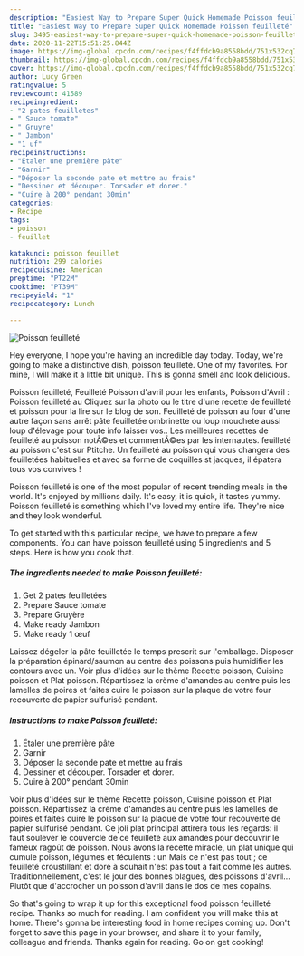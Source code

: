 ```yaml
---
description: "Easiest Way to Prepare Super Quick Homemade Poisson feuilleté"
title: "Easiest Way to Prepare Super Quick Homemade Poisson feuilleté"
slug: 3495-easiest-way-to-prepare-super-quick-homemade-poisson-feuillete
date: 2020-11-22T15:51:25.844Z
image: https://img-global.cpcdn.com/recipes/f4ffdcb9a8558bdd/751x532cq70/poisson-feuillete-photo-principale-de-la-recette.jpg
thumbnail: https://img-global.cpcdn.com/recipes/f4ffdcb9a8558bdd/751x532cq70/poisson-feuillete-photo-principale-de-la-recette.jpg
cover: https://img-global.cpcdn.com/recipes/f4ffdcb9a8558bdd/751x532cq70/poisson-feuillete-photo-principale-de-la-recette.jpg
author: Lucy Green
ratingvalue: 5
reviewcount: 41589
recipeingredient:
- "2 pates feuilletes"
- " Sauce tomate"
- " Gruyre"
- " Jambon"
- "1 uf"
recipeinstructions:
- "Étaler une première pâte"
- "Garnir"
- "Déposer la seconde pate et mettre au frais"
- "Dessiner et découper. Torsader et dorer."
- "Cuire à 200° pendant 30min"
categories:
- Recipe
tags:
- poisson
- feuillet

katakunci: poisson feuillet 
nutrition: 299 calories
recipecuisine: American
preptime: "PT22M"
cooktime: "PT39M"
recipeyield: "1"
recipecategory: Lunch

---
```



![Poisson feuilleté](https://img-global.cpcdn.com/recipes/f4ffdcb9a8558bdd/751x532cq70/poisson-feuillete-photo-principale-de-la-recette.jpg)

Hey everyone, I hope you're having an incredible day today. Today, we're going to make a distinctive dish, poisson feuilleté. One of my favorites. For mine, I will make it a little bit unique. This is gonna smell and look delicious.

Poisson feuilleté, Feuilleté Poisson d&#39;avril pour les enfants, Poisson d&#39;Avril : Poisson feuilleté au Cliquez sur la photo ou le titre d&#39;une recette de feuilleté et poisson pour la lire sur le blog de son. Feuilleté de poisson au four d&#39;une autre façon sans arrêt pâte feuilletée ombrinette ou loup mouchete aussi loup d&#39;élevage pour toute info laisser vos.. Les meilleures recettes de feuilleté au poisson notÃ©es et commentÃ©es par les internautes. feuilleté au poisson c&#39;est sur Ptitche. Un feuilleté au poisson qui vous changera des feuilletées habituelles et avec sa forme de coquilles st jacques, il épatera tous vos convives !

Poisson feuilleté is one of the most popular of recent trending meals in the world. It's enjoyed by millions daily. It's easy, it is quick, it tastes yummy. Poisson feuilleté is something which I've loved my entire life. They're nice and they look wonderful.


To get started with this particular recipe, we have to prepare a few components. You can have poisson feuilleté using 5 ingredients and 5 steps. Here is how you cook that.

<!--inarticleads1-->

##### The ingredients needed to make Poisson feuilleté:

1. Get 2 pates feuilletées
1. Prepare  Sauce tomate
1. Prepare  Gruyère
1. Make ready  Jambon
1. Make ready 1 œuf


Laissez dégeler la pâte feuilletée le temps prescrit sur l&#39;emballage. Disposer la préparation épinard/saumon au centre des poissons puis humidifier les contours avec un. Voir plus d&#39;idées sur le thème Recette poisson, Cuisine poisson et Plat poisson. Répartissez la crème d&#39;amandes au centre puis les lamelles de poires et faites cuire le poisson sur la plaque de votre four recouverte de papier sulfurisé pendant. 

<!--inarticleads2-->

##### Instructions to make Poisson feuilleté:

1. Étaler une première pâte
1. Garnir
1. Déposer la seconde pate et mettre au frais
1. Dessiner et découper. Torsader et dorer.
1. Cuire à 200° pendant 30min


Voir plus d&#39;idées sur le thème Recette poisson, Cuisine poisson et Plat poisson. Répartissez la crème d&#39;amandes au centre puis les lamelles de poires et faites cuire le poisson sur la plaque de votre four recouverte de papier sulfurisé pendant. Ce joli plat principal attirera tous les regards: il faut soulever le couvercle de ce feuilleté aux amandes pour découvrir le fameux ragoût de poisson. Nous avons la recette miracle, un plat unique qui cumule poisson, légumes et féculents : un Mais ce n&#39;est pas tout ; ce feuilleté croustillant et doré à souhait n&#39;est pas tout à fait comme les autres. Traditionnellement, c&#39;est le jour des bonnes blagues, des poissons d&#39;avril… Plutôt que d&#39;accrocher un poisson d&#39;avril dans le dos de mes copains. 

So that's going to wrap it up for this exceptional food poisson feuilleté recipe. Thanks so much for reading. I am confident you will make this at home. There's gonna be interesting food in home recipes coming up. Don't forget to save this page in your browser, and share it to your family, colleague and friends. Thanks again for reading. Go on get cooking!
